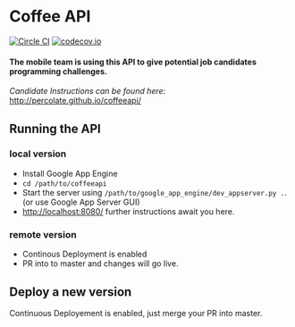 # Coffee API

[![Circle CI](https://circleci.com/gh/percolate/coffeeapi.svg?style=svg)](https://circleci.com/gh/percolate/coffeeapi)
[![codecov.io](https://codecov.io/github/percolate/coffeeapi/coverage.svg?branch=master)](https://codecov.io/github/percolate/coffeeapi?branch=master)

#### The mobile team is using this API to give potential job candidates programming challenges.

_Candidate Instructions can be found here_: http://percolate.github.io/coffeeapi/

## Running the API

### local version

 * Install Google App Engine
 * `cd /path/to/coffeeapi`
 * Start the server using `/path/to/google_app_engine/dev_appserver.py .`. (or use Google App Server GUI)
 * <http://localhost:8080/> further instructions await you here.

### remote version

 * Continous Deployment is enabled
 * PR into to master and changes will go live.

## Deploy a new version

Continuous Deployement is enabled, just merge your PR into master.
